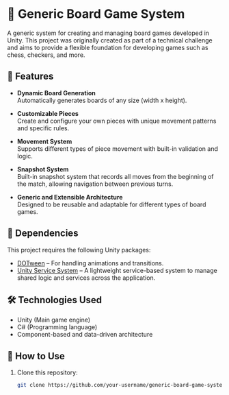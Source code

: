 # 🧩 Generic Board Game System

A generic system for creating and managing board games developed in Unity. This project was originally created as part of a technical challenge and aims to provide a flexible foundation for developing games such as chess, checkers, and more.

## 🚀 Features

- **Dynamic Board Generation**  
  Automatically generates boards of any size (width x height).

- **Customizable Pieces**  
  Create and configure your own pieces with unique movement patterns and specific rules.

- **Movement System**  
  Supports different types of piece movement with built-in validation and logic.

- **Snapshot System**  
  Built-in snapshot system that records all moves from the beginning of the match, allowing navigation between previous turns.

- **Generic and Extensible Architecture**  
  Designed to be reusable and adaptable for different types of board games.

## 🧩 Dependencies

This project requires the following Unity packages:

- [DOTween](https://dotween.demigiant.com/) – For handling animations and transitions.
- [Unity Service System](https://github.com/lourenco-pedro/UnityServiceSystem) – A lightweight service-based system to manage shared logic and services across the application.

## 🛠️ Technologies Used

- Unity (Main game engine)
- C# (Programming language)
- Component-based and data-driven architecture

## 🧪 How to Use

1. Clone this repository:
   ```bash
   git clone https://github.com/your-username/generic-board-game-system.git

